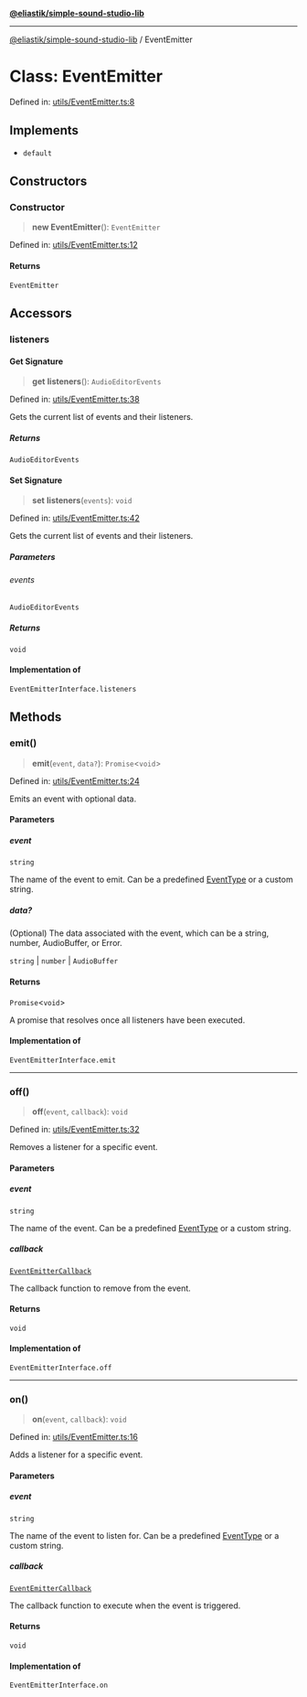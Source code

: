 [**@eliastik/simple-sound-studio-lib**](../README.md)

***

[@eliastik/simple-sound-studio-lib](../README.md) / EventEmitter

# Class: EventEmitter

Defined in: [utils/EventEmitter.ts:8](https://github.com/Eliastik/simple-sound-studio-lib/blob/e04ad49295783c41bb6a6926027e9768dbfd228c/lib/utils/EventEmitter.ts#L8)

## Implements

- `default`

## Constructors

### Constructor

> **new EventEmitter**(): `EventEmitter`

Defined in: [utils/EventEmitter.ts:12](https://github.com/Eliastik/simple-sound-studio-lib/blob/e04ad49295783c41bb6a6926027e9768dbfd228c/lib/utils/EventEmitter.ts#L12)

#### Returns

`EventEmitter`

## Accessors

### listeners

#### Get Signature

> **get** **listeners**(): `AudioEditorEvents`

Defined in: [utils/EventEmitter.ts:38](https://github.com/Eliastik/simple-sound-studio-lib/blob/e04ad49295783c41bb6a6926027e9768dbfd228c/lib/utils/EventEmitter.ts#L38)

Gets the current list of events and their listeners.

##### Returns

`AudioEditorEvents`

#### Set Signature

> **set** **listeners**(`events`): `void`

Defined in: [utils/EventEmitter.ts:42](https://github.com/Eliastik/simple-sound-studio-lib/blob/e04ad49295783c41bb6a6926027e9768dbfd228c/lib/utils/EventEmitter.ts#L42)

Gets the current list of events and their listeners.

##### Parameters

###### events

`AudioEditorEvents`

##### Returns

`void`

#### Implementation of

`EventEmitterInterface.listeners`

## Methods

### emit()

> **emit**(`event`, `data?`): `Promise`\<`void`\>

Defined in: [utils/EventEmitter.ts:24](https://github.com/Eliastik/simple-sound-studio-lib/blob/e04ad49295783c41bb6a6926027e9768dbfd228c/lib/utils/EventEmitter.ts#L24)

Emits an event with optional data.

#### Parameters

##### event

`string`

The name of the event to emit.
Can be a predefined [EventType](../enumerations/EventType.md) or a custom string.

##### data?

(Optional) The data associated with the event,
which can be a string, number, AudioBuffer, or Error.

`string` | `number` | `AudioBuffer`

#### Returns

`Promise`\<`void`\>

A promise that resolves once all listeners have been executed.

#### Implementation of

`EventEmitterInterface.emit`

***

### off()

> **off**(`event`, `callback`): `void`

Defined in: [utils/EventEmitter.ts:32](https://github.com/Eliastik/simple-sound-studio-lib/blob/e04ad49295783c41bb6a6926027e9768dbfd228c/lib/utils/EventEmitter.ts#L32)

Removes a listener for a specific event.

#### Parameters

##### event

`string`

The name of the event.
Can be a predefined [EventType](../enumerations/EventType.md) or a custom string.

##### callback

[`EventEmitterCallback`](../type-aliases/EventEmitterCallback.md)

The callback function to remove from the event.

#### Returns

`void`

#### Implementation of

`EventEmitterInterface.off`

***

### on()

> **on**(`event`, `callback`): `void`

Defined in: [utils/EventEmitter.ts:16](https://github.com/Eliastik/simple-sound-studio-lib/blob/e04ad49295783c41bb6a6926027e9768dbfd228c/lib/utils/EventEmitter.ts#L16)

Adds a listener for a specific event.

#### Parameters

##### event

`string`

The name of the event to listen for.
Can be a predefined [EventType](../enumerations/EventType.md) or a custom string.

##### callback

[`EventEmitterCallback`](../type-aliases/EventEmitterCallback.md)

The callback function to execute when the event is triggered.

#### Returns

`void`

#### Implementation of

`EventEmitterInterface.on`
